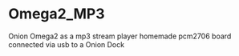 # Omega2_MP3

Onion Omega2 as a mp3 stream player
homemade pcm2706 board connected via usb to a Onion Dock
